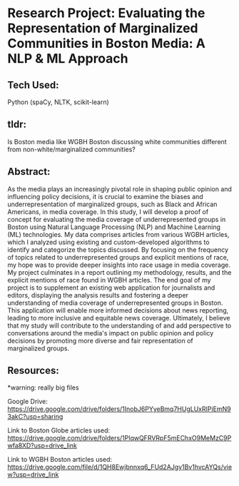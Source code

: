 # Research Project: Evaluating the Representation of Marginalized Communities in Boston Media: A NLP & ML Approach

## Tech Used: 
Python (spaCy, NLTK, scikit-learn)

## tldr: 
Is Boston media like WGBH Boston discussing white communities different from non-white/marginalized communities?

## Abstract:
As the media plays an increasingly  pivotal role in shaping public opinion and influencing policy decisions, it is crucial to examine the biases and underrepresentation of marginalized groups, such as Black and African Americans, in media coverage. In this study, I will develop a proof of concept for evaluating the media coverage of underrepresented groups in Boston using Natural Language Processing (NLP) and Machine Learning (ML) technologies. My data comprises articles from various WGBH articles, which I analyzed using existing and custom-developed algorithms to identify and categorize the topics discussed. By focusing on the frequency of topics related to underrepresented groups and explicit mentions of race, my hope was to provide deeper insights into race usage in media coverage.
My project culminates in a report outlining my methodology, results, and the explicit mentions of race found in WGBH articles. The end goal of my project is to supplement an existing web application for journalists and editors, displaying the analysis results and fostering a deeper understanding of media coverage of underrepresented groups in Boston. This application will enable more informed decisions about news reporting, leading to more inclusive and equitable news coverage. Ultimately, I believe that my study will contribute to the understanding of and add perspective to conversations around the media's impact on public opinion and policy decisions by promoting more diverse and fair representation of marginalized groups.

## Resources:
*warning: really big files

Google Drive: https://drive.google.com/drive/folders/1InobJ6PYyeBmq7HUgLUxRIPiEmN93akC?usp=sharing

Link to Boston Globe articles used: https://drive.google.com/drive/folders/1PlqwQFRVRpF5mEChxO9MeMzC9Pwfa8XD?usp=drive_link

Link to WGBH Boston articles used: https://drive.google.com/file/d/1QH8Ewjbnnxq6_FUd2AJgy1Bv1hvcAYQs/view?usp=drive_link
